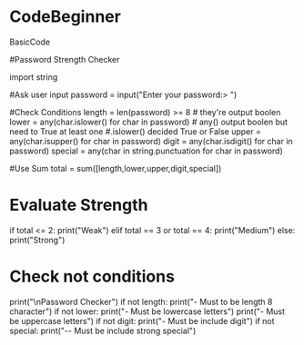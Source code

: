 # CodeBeginner
BasicCode

#Password Strength Checker

import string

#Ask user input 
password = input("Enter your password:> ")

#Check Conditions
length = len(password) >= 8  # they're output boolen
lower = any(char.islower() for char in password) # any() output boolen but need to True at least one #.islower() decided True or False
upper = any(char.isupper() for char in password) 
digit = any(char.isdigit() for char in password)
special = any(char in string.punctuation for char in password)

#Use Sum
total = sum([length,lower,upper,digit,special])

# Evaluate Strength
if total <= 2:
    print("Weak")
elif total == 3 or total == 4:
    print("Medium")
else:
    print("Strong")

# Check not conditions
print("\nPassword Checker")
if not length:
    print("- Must to be length 8 character")
if not lower:
    print("- Must be lowercase letters")
    print("- Must be uppercase letters")
if not digit:
    print("- Must be include digit")
if not special:
    print("-- Must be include strong special")
